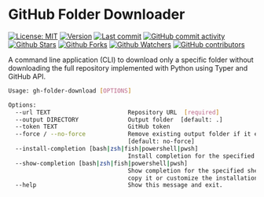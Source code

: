 # GitHub Folder Downloader

[![License: MIT](https://img.shields.io/badge/License-MIT-green.svg)](https://opensource.org/licenses/MIT)
[![Version](https://img.shields.io/pypi/v/gh-folder-download?color=%2334D058&label=Version)](https://pypi.org/project/gh-folder-download)
[![Last commit](https://img.shields.io/github/last-commit/leynier/gh-folder-download.svg?style=flat)](https://github.com/leynier/gh-folder-download/commits)
[![GitHub commit activity](https://img.shields.io/github/commit-activity/m/leynier/gh-folder-download)](https://github.com/leynier/gh-folder-download/commits)
[![Github Stars](https://img.shields.io/github/stars/leynier/gh-folder-download?style=flat&logo=github)](https://github.com/leynier/gh-folder-download/stargazers)
[![Github Forks](https://img.shields.io/github/forks/leynier/gh-folder-download?style=flat&logo=github)](https://github.com/leynier/gh-folder-download/network/members)
[![Github Watchers](https://img.shields.io/github/watchers/leynier/gh-folder-download?style=flat&logo=github)](https://github.com/leynier/gh-folder-download)
[![GitHub contributors](https://img.shields.io/github/contributors/leynier/gh-folder-download)](https://github.com/leynier/gh-folder-download/graphs/contributors)

A command line application (CLI) to download only a specific folder without downloading the full repository implemented with Python using Typer and GitHub API.

```bash
Usage: gh-folder-download [OPTIONS]

Options:
  --url TEXT                      Repository URL  [required]
  --output DIRECTORY              Output folder  [default: .]
  --token TEXT                    GitHub token
  --force / --no-force            Remove existing output folder if it exists
                                  [default: no-force]
  --install-completion [bash|zsh|fish|powershell|pwsh]
                                  Install completion for the specified shell.
  --show-completion [bash|zsh|fish|powershell|pwsh]
                                  Show completion for the specified shell, to
                                  copy it or customize the installation.
  --help                          Show this message and exit.
```
